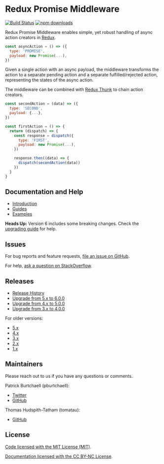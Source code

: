 # Redux Promise Middleware

[![Build Status](https://travis-ci.org/pburtchaell/redux-promise-middleware.svg?branch=master)](https://travis-ci.org/pburtchaell/redux-promise-middleware) [![npm downloads](https://img.shields.io/npm/dm/redux-promise-middleware.svg?style=flat)](https://www.npmjs.com/package/redux-promise-middleware)

Redux Promise Middleware enables simple, yet robust handling of async action creators in [Redux](http://redux.js.org). 

```js
const asyncAction = () => ({
  type: 'PROMISE',
  payload: new Promise(...),
})
```

Given a single action with an async payload, the middleware transforms the action to a separate pending action and a separate fulfilled/rejected action, representing the states of the async action.

The middleware can be combined with [Redux Thunk](https://github.com/gaearon/redux-thunk) to chain action creators.

```js
const secondAction = (data) => ({
  type: 'SECOND',
  payload: {...},
})

const firstAction = () => {
  return (dispatch) => {
    const response = dispatch({
      type: 'FIRST',
      payload: new Promise(...),
    })

    response.then((data) => {
      dispatch(secondAction(data))
    })
  }
}
```

## Documentation and Help
- [Introduction](/docs/introduction.md)
- [Guides](/docs/guides/)
- [Examples](/examples)

**Heads Up:** Version 6 includes some breaking changes. Check the [upgrading guide](docs/upgrading/v6.md) for help.

## Issues
For bug reports and feature requests, [file an issue on GitHub](https://github.com/pburtchaell/redux-promise-middleware/issues/new).

For help, [ask a question on StackOverflow](https://stackoverflow.com/questions/tagged/redux-promise-middleware).

## Releases
- [Release History](https://github.com/pburtchaell/redux-promise-middleware/releases)
- [Upgrade from 5.x to 6.0.0](docs/upgrading/v6.md)
- [Upgrade from 4.x to 5.0.0](docs/upgrading/v5.md)
- [Upgrade from 3.x to 4.0.0](docs/upgrading/v4.md)

For older versions:
- [5.x](https://github.com/pburtchaell/redux-promise-middleware/tree/5.0.1)
- [4.x](https://github.com/pburtchaell/redux-promise-middleware/tree/4.4.0)
- [3.x](https://github.com/pburtchaell/redux-promise-middleware/tree/3.3.0)
- [2.x](https://github.com/pburtchaell/redux-promise-middleware/tree/2.4.0)
- [1.x](https://github.com/pburtchaell/redux-promise-middleware/tree/1.0.0)

## Maintainers
Please reach out to us if you have any questions or comments.

Patrick Burtchaell (pburtchaell):
- [Twitter](https://twitter.com/pburtchaell)
- [GitHub](https://github.com/pburtchaell)

Thomas Hudspith-Tatham (tomatau):
- [GitHub](https://github.com/tomatau)

## License

[Code licensed with the MIT License (MIT)](/LICENSE). 

[Documentation licensed with the CC BY-NC License](https://creativecommons.org/licenses/by-nc/4.0/).
